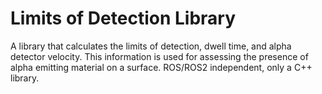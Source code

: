 # Limits of Detection Library
A library that calculates the limits of detection, dwell time, and alpha detector velocity.  This information is used for assessing the presence of alpha emitting material on a surface. ROS/ROS2 independent, only a C++ library.  

